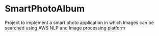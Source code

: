 # SmartPhotoAlbum
Project to implement a smart photo application in which Images can be searched using AWS NLP and Image processing platform
